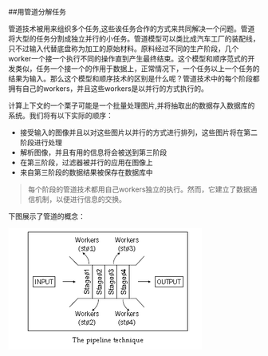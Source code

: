 ##用管道分解任务

管道技术被用来组织多个任务,这些诶任务合作的方式来共同解决一个问题。管道将大型的任务分割成独立并行的小任务。管道模型可以类比成汽车工厂的装配线，只不过输入代替底盘称为加工的原始材料。原料经过不同的生产阶段，几个worker一个接一个执行不同的操作直到产生最终结束。这个模型和顺序范式的开发类似，任务一个接一个的作用于数据上，正常情况下，一个任务以上一个任务的结果为输入。那么这个模型和顺序技术的区别是什么呢？管道技术中的每个阶段都拥有自己的workers，并且这些workers是以并行的方式执行的。

计算上下文的一个栗子可能是一个批量处理图片,并将抽取出的数据存入数据库的系统。我们将有以下实际的顺序：

* 接受输入的图像并且以对这些图片以并行的方式进行排列，这些图片将在第二阶段进行处理
* 解析图像，并且有用的信息将会被送到第三阶段
* 在第三阶段，过滤器被并行的应用在图像上
* 来自第三阶段的数据结果被保存在数据库中

> 每个阶段的管道技术都用自己workers独立的执行。然而，它建立了数据通信机制，以便进行信息的交换。

下图展示了管道的概念：

![](https://github.com/Voidly/Img/blob/master/Parallel%20Programming%20with%20Python/Chapter%202/The%20pipeline%20technique.png?raw=true)
